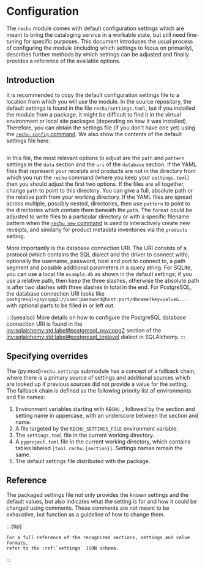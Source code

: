 # Configuration

The `rechu` module comes with default configuration settings which are meant to 
bring the cataloging service in a workable state, but still need fine-tuning 
for specific purposes. This document introduces the usual process of 
configuring the module (including which settings to focus on primarily), 
describes further methods by which settings can be adjusted and finally 
provides a reference of the available options.

## Introduction

It is recommended to copy the default configuration settings file to a location 
from which you will use the module. In the source repository, the default 
settings is found in the file `rechu/settings.toml`, but if you installed the 
module from a package, it might be difficult to find it in the virtual 
environment or local site packages (depending on how it was installed). 
Therefore, you can obtain the settings file (if you don't have one yet) using 
the [`rechu config` command](commands.md#output-configuration). We also show 
the contents of the default settings file here:

```{literalinclude} ../../rechu/settings.toml
```

In this file, the most relevant options to adjust are the `path` and `pattern` 
settings in the `data` section and the `uri` of the `database` section. If the 
YAML files that represent your receipts and products are not in the directory 
from which you run the `rechu` command (where you keep your `settings.toml`) 
then you should adjust the first two options. If the files are all together, 
change `path` to point to this directory. You can give a full, absolute path or 
the relative path from your working directory. If the YAML files are spread 
across multiple, possibly nested, directories, then use `pattern` to point to 
the directories which contain them beneath the `path`. The `format` could be 
adjusted to write files to a particular directory or with a specific filename 
pattern when the [`rechu new` command](commands.md#new-receipts-and-products) 
is used to interactively create new receipts, and similarly for product 
metadata inventories via the `products` setting.

More importantly is the database connection URI. The URI consists of a protocol 
(which contains the SQL dialect and the driver to connect with), optionally the 
username, password, host and port to connect to, a path segment and possible 
additional parameters in a query string. For SQLite, you can use a local file 
`example.db` as shown in the default settings; if you use a relative path, then 
keep the three slashes, otherwise the absolute path is after two slashes with 
three slashes in total in the end. For PostgreSQL, the database connection URI 
looks like `postgresql+psycopg2://user:password@host:port/dbname?key=value&...` 
with optional parts to be filled in or left out.

:::{seealso}
More details on how to configure the PostgreSQL database connection URI is 
found in the <inv:sqlalchemy:std:label#postgresql_psycopg2> section of the 
<inv:sqlalchemy:std:label#postgresql_toplevel> dialect in SQLAlchemy.
:::

## Specifying overrides

The {py:mod}`rechu.settings` submodule has a concept of a fallback chain, where 
there is a primary source of settings and additional sources which are looked 
up if previous sources did not provide a value for the setting. The fallback 
chain is defined as the following priority list of environments and file names:

1. Environment variables starting with `RECHU_`, followed by the section and 
   setting name in uppercase, with an underscore between the section and name.
2. A file targeted by the `RECHU_SETTINGS_FILE` environment variable.
3. The `settings.toml` file in the current working directory.
4. A `pyproject.toml` file in the current working directory, which contains 
   tables labeled `[tool.rechu.{section}]`. Settings names remain the same.
5. The default settings file distributed with the package.

## Reference

The packaged settings file not only provides the known settings and the default 
values, but also indicates what the setting is for and how it could be changed 
using comments. These comments are not meant to be exhaustive, but function as 
a guideline of how to change them.

:::{tip}
```{eval-rst}
For a full reference of the recognized sections, settings and value formats, 
refer to the :ref:`settings` JSON schema.
```
:::
